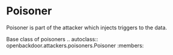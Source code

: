 # Poisoner

Poisoner is part of the attacker which injects triggers to the data. 

Base class of poisoners
.. autoclass:: openbackdoor.attackers.poisoners.Poisoner
   :members:

